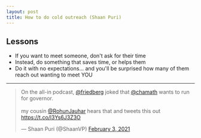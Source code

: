 ```yaml
---
layout: post
title: How to do cold outreach (Shaan Puri)
---
```


## Lessons

- If you want to meet someone, don't ask for their time
- Instead, do something that saves time, or helps them
- Do it with no expectations... and you'll be surprised how many of them reach out wanting to meet YOU

---

<blockquote class="twitter-tweet"><p lang="en" dir="ltr">On the all-in podcast, <a href="https://twitter.com/friedberg?ref_src=twsrc%5Etfw">@friedberg</a> joked that <a href="https://twitter.com/chamath?ref_src=twsrc%5Etfw">@chamath</a> wants to run for governor. <br><br>my cousin <a href="https://twitter.com/RohunJauhar?ref_src=twsrc%5Etfw">@RohunJauhar</a> hears that and tweets this out <a href="https://t.co/l3Ys6J3Z3O">https://t.co/l3Ys6J3Z3O</a></p>&mdash; Shaan Puri (@ShaanVP) <a href="https://twitter.com/ShaanVP/status/1357058740659187714?ref_src=twsrc%5Etfw">February 3, 2021</a></blockquote> <script async src="https://platform.twitter.com/widgets.js" charset="utf-8"></script>